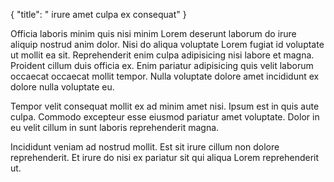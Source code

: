 {
  "title": " irure amet culpa ex consequat"
}

Officia laboris minim quis nisi minim Lorem deserunt laborum do irure aliquip nostrud anim dolor. Nisi do aliqua voluptate Lorem fugiat id voluptate ut mollit ea sit. Reprehenderit enim culpa adipisicing nisi labore et magna. Proident cillum duis officia ex. Enim pariatur adipisicing quis velit laborum occaecat occaecat mollit tempor. Nulla voluptate dolore amet incididunt ex dolore nulla voluptate eu.

Tempor velit consequat mollit ex ad minim amet nisi. Ipsum est in quis aute culpa. Commodo excepteur esse eiusmod pariatur amet voluptate. Dolor in eu velit cillum in sunt laboris reprehenderit magna.

Incididunt veniam ad nostrud mollit. Est sit irure cillum non dolore reprehenderit. Et irure do nisi ex pariatur sit qui aliqua Lorem reprehenderit ut.